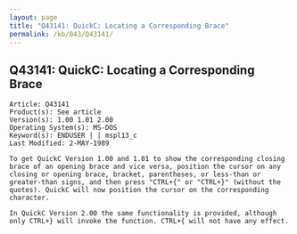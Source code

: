 ```yaml
---
layout: page
title: "Q43141: QuickC: Locating a Corresponding Brace"
permalink: /kb/043/Q43141/
---
```


## Q43141: QuickC: Locating a Corresponding Brace

	Article: Q43141
	Product(s): See article
	Version(s): 1.00 1.01 2.00
	Operating System(s): MS-DOS
	Keyword(s): ENDUSER | | mspl13_c
	Last Modified: 2-MAY-1989
	
	To get QuickC Version 1.00 and 1.01 to show the corresponding closing
	brace of an opening brace and vice versa, position the cursor on any
	closing or opening brace, bracket, parentheses, or less-than or
	greater-than signs, and then press "CTRL+{" or "CTRL+}" (without the
	quotes). QuickC will now position the cursor on the corresponding
	character.
	
	In QuickC Version 2.00 the same functionality is provided, although
	only CTRL+} will invoke the function. CTRL+{ will not have any effect.
